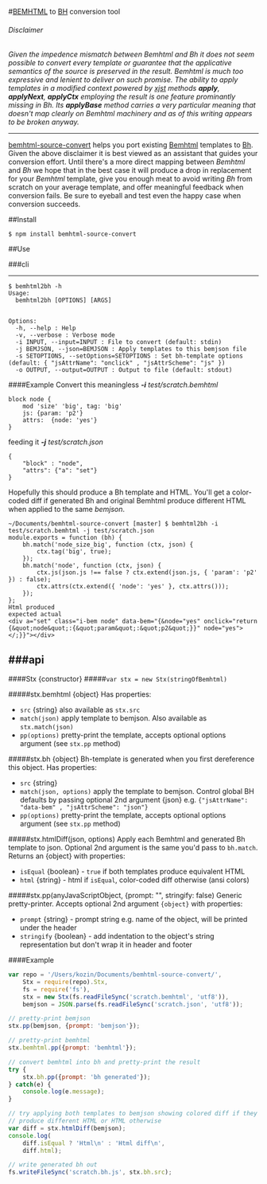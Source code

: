 #[BEMHTML] to [BH] conversion tool
###### Disclaimer ######
_Given the impedence mismatch between Bemhtml and Bh it does not seem possible to convert every template or guarantee that the applicative semantics of the source is preserved in the result. Bemhtml is much too expressive and lenient to deliver on such promise. The ability to apply templates in a modified context powered by [xjst] methods **apply**, **applyNext**, **applyCtx** employing the result is one feature prominantly missing in Bh. Its **applyBase** method carries a very particular meaning that doesn't map clearly on Bemhtml machinery and as of this writing appears to be broken anyway._

----------------------------------------------------------------------------------

[bemhtml-source-convert](https://github.com/vkz/bemhtml-source-convert) helps you port existing [Bemhtml] templates to [Bh]. Given the above disclaimer it is best viewed as an assistant that guides your conversion effort. Until there's a more direct mapping between *Bemhtml* and *Bh* we hope that in the best case it will produce a drop in replacement for your *Bemhtml* template, give you enough meat to avoid writing *Bh* from scratch on your average template, and offer meaningful feedback when conversion fails. Be sure to eyeball and test even the happy case when conversion succeeds.

##Install

```shell
$ npm install bemhtml-source-convert
```

##Use

###cli

----------------------------------------------------------------------------------

```shell
$ bemhtml2bh -h
Usage:
  bemhtml2bh [OPTIONS] [ARGS]


Options:
  -h, --help : Help
  -v, --verbose : Verbose mode
  -i INPUT, --input=INPUT : File to convert (default: stdin)
  -j BEMJSON, --json=BEMJSON : Apply templates to this bemjson file
  -s SETOPTIONS, --setOptions=SETOPTIONS : Set bh-template options (default: { "jsAttrName": "onclick" , "jsAttrScheme": "js" })
  -o OUTPUT, --output=OUTPUT : Output to file (default: stdout)
```

####Example
Convert this meaningless _**-i**_ *test/scratch.bemhtml*

```
block node {
    mod 'size' 'big', tag: 'big'
    js: {param: 'p2'}
    attrs:  {node: 'yes'}
}
```

feeding it _**-j**_ *test/scratch.json*

```
{
    "block" : "node",
    "attrs": {"a": "set"}
}
```

Hopefully this should produce a Bh template and HTML. You'll get a color-coded diff if generated Bh and original Bemhtml produce different HTML when applied to the same *bemjson*.

```shell
~/Documents/bemhtml-source-convert [master] $ bemhtml2bh -i test/scratch.bemhtml -j test/scratch.json
module.exports = function (bh) {
    bh.match('node_size_big', function (ctx, json) {
        ctx.tag('big', true);
    });
    bh.match('node', function (ctx, json) {
        ctx.js(json.js !== false ? ctx.extend(json.js, { 'param': 'p2' }) : false);
        ctx.attrs(ctx.extend({ 'node': 'yes' }, ctx.attrs()));
    });
};
Html produced
expected actual
<div a="set" class="i-bem node" data-bem="{&node="yes" onclick="return {&quot;node&quot;:{&quot;param&quot;:&quot;p2&quot;}}" node="yes"></;}}"></div>
```

###api
----------------------------------------------------------------------------------
####Stx {constructor}
#####`var stx = new Stx(stringOfBemhtml)`

#####stx.bemhtml {object}
Has properties:

  * `src` {string} also available as `stx.src`
  * `match(json)` apply template to bemjson. Also available as `stx.match(json)`
  * `pp(options)` pretty-print the template, accepts optional options argument (see `stx.pp` method)

#####stx.bh {object}
Bh-template is generated when you first dereference this object. Has properties:

  * `src` {string}
  * `match(json, options)` apply the template to bemjson. Control global BH defaults by passing optional 2nd argument {json} e.g. `{"jsAttrName": "data-bem" , "jsAttrScheme": "json"}`
  * `pp(options)` pretty-print the template, accepts optional options argument (see `stx.pp` method)

#####stx.htmlDiff(json, options)
Apply each Bemhtml and generated Bh template to json. Optional 2nd argument is the same you'd pass to `bh.match`. Returns an {object} with properties:

  * `isEqual` {boolean} - `true` if both templates produce equivalent HTML
  * `html` {string} - html if `isEqual`, color-coded diff otherwise (ansi colors)

#####stx.pp(anyJavaScriptObject, {prompt: "", stringify: false)
Generic pretty-printer. Accepts optional 2nd argument `{object}` with properties:

  * `prompt` {string} - prompt string e.g. name of the object, will be printed under the header
  * `stringify` {boolean} -  add indentation to the object's string representation but don't wrap it in header and footer

####Example
```javascript
var repo = '/Users/kozin/Documents/bemhtml-source-convert/',
    Stx = require(repo).Stx,
    fs = require('fs'),
    stx = new Stx(fs.readFileSync('scratch.bemhtml', 'utf8')),
    bemjson = JSON.parse(fs.readFileSync('scratch.json', 'utf8'));

// pretty-print bemjson
stx.pp(bemjson, {prompt: 'bemjson'});

// pretty-print bemhtml
stx.bemhtml.pp({prompt: 'bemhtml'});

// convert bemhtml into bh and pretty-print the result
try {
    stx.bh.pp({prompt: 'bh generated'});
} catch(e) {
    console.log(e.message);
}

// try applying both templates to bemjson showing colored diff if they
// produce different HTML or HTML otherwise
var diff = stx.htmlDiff(bemjson);
console.log(
    diff.isEqual ? 'Html\n' : 'Html diff\n',
    diff.html);

// write generated bh out
fs.writeFileSync('scratch.bh.js', stx.bh.src);
```

[Bemhtml]:    http://bem.info/tags/bem-core-v2.3.0/#
[Bemhtml/Ru]: http://ru.bem.info/technology/bemhtml/2.3.0/rationale/
[Bh]:         https://github.com/bem/bh
[xjst]:       https://github.com/veged/xjst
